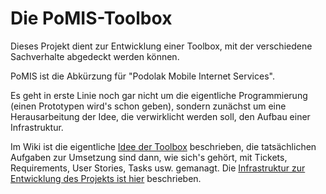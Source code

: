 Die PoMIS-Toolbox
=================

Dieses Projekt dient zur Entwicklung einer Toolbox, mit der verschiedene Sachverhalte abgedeckt werden können.

PoMIS ist die Abkürzung für "Podolak Mobile Internet Services".

Es geht in erste Linie noch gar nicht um die eigentliche Programmierung (einen Prototypen wird's schon geben), sondern zunächst um eine Herausarbeitung der Idee, die verwirklicht werden soll, den Aufbau einer Infrastruktur.

Im Wiki ist die eigentliche [Idee der Toolbox](pomis-toolbox/wiki/Idee-und-Aufbau-der-PoMIS-Toolbox) beschrieben, die tatsächlichen Aufgaben zur Umsetzung sind dann, wie sich's gehört, mit Tickets, Requirements, User Stories, Tasks usw. gemanagt.
Die [Infrastruktur zur Entwicklung des Projekts ist hier](pomis-toolbox/wiki/Infrastruktur) beschrieben.
